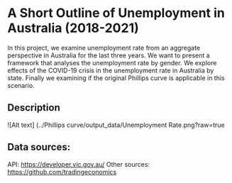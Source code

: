 # A Short Outline of Unemployment in Australia (2018-2021)

In this project, we examine unemployment rate from an aggregate perspective in Australia for the last three years. We want to present a framework that analyses the unemployment rate by gender. We explore effects of the COVID-19 crisis in the unemployment rate in Australia by state. Finally we examining if the original Phillips curve is applicable in this scenario.

## Description
![Alt text] (../Phillips curve/output_data/Unemployment Rate.png?raw=true

 ## Data sources:
API: https://developer.vic.gov.au/
Other sources: https://github.com/tradingeconomics
